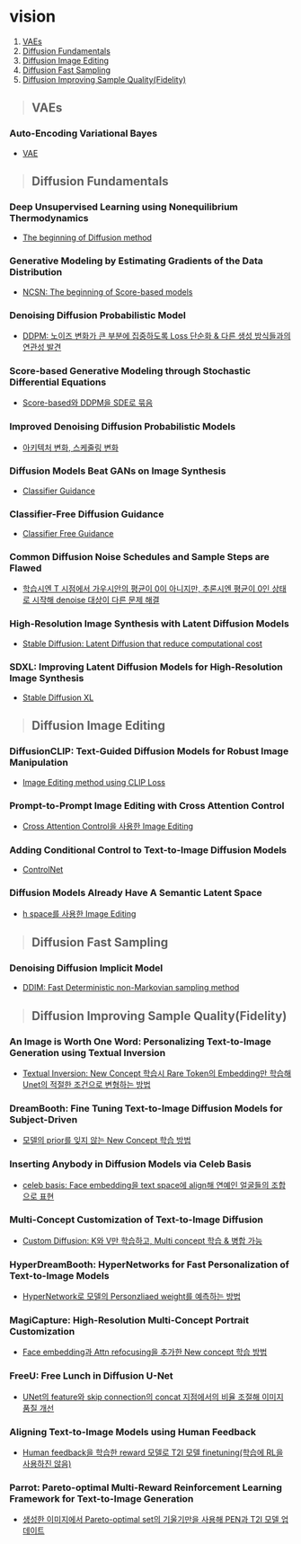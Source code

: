 # vision
1. [VAEs](#vaes)
2. [Diffusion Fundamentals](#diffusion-fundamentals)
3. [Diffusion Image Editing](#diffusion-image-editing)
4. [Diffusion Fast Sampling](#diffusion-fast-sampling)
5. [Diffusion Improving Sample Quality(Fidelity)](#diffusion-improving-sample-qualityfidelity)

> ## VAEs
### Auto-Encoding Variational Bayes
- [VAE](https://www.notion.so/Auto-Encoding-Variational-Bayes-1d175f25daf64d34bba0ce10169b6910)
<!-- ### Generatibe Moments Matching Networks
- Generative Moments Matching Networks -->
<!-- ### Hierachical Variational Models
- Hierarchical VAE -->
<!-- ### Pixel Recurrent Neural Networks -->
<!-- ### Neural Discrete Representation Learning
- VQ-VAE -->
<!-- ### DVAE#: Discrete Variational Autoencoders with Relazed Boltzmann Priors
- dVAE -->
<!-- ### Generating Diverse High-Fidelity Image with VQ-VAE-2
- VQ-VAE 2 -->
<!-- ### Density estimation using Real NVP -->



<!-- > ## GAN -->
<!-- ### Generative Adversarial Networks
- [GAN](https://www.notion.so/Generative-Adversarial-Networks-1f75d05f655f4db89f4b6924c37d73e4?pvs=25) -->
<!-- ### Unsupervised Representation Learning with Deep Convolutional Generative Adversarial Networks
- DCGAN -->
<!-- ### Progressive Growing of GANs for Improved Quality, Stability, and Variation
- PCGAN -->
<!-- ### Large Svale GAN Training for High Fidelity Natural Image Synthesis
- BigGAN -->
<!-- ### A Style-Based Generator Architecture for Generative Adversarial Networks
- StyleGAN v1 -->
<!-- ### Analyzing and Improving the Image Quality of StyleGAN
- StyleGAN v2 -->



> ## Diffusion Fundamentals

### Deep Unsupervised Learning using Nonequilibrium Thermodynamics
- [The beginning of Diffusion method](https://www.notion.so/Deep-Unsupervised-Learning-using-Nonequilibrium-Thermodynamics-e11a140364174af8b8904350ec82de78)

### Generative Modeling by Estimating Gradients of the Data Distribution
- [NCSN: The beginning of Score-based models](https://www.notion.so/Generative-Modeling-by-Estimating-Gradients-of-the-Data-Distribution-08876e60a4da46bab93736c57a3f7bf9)
### Denoising Diffusion Probabilistic Model
- [DDPM: 노이즈 변화가 큰 부분에 집중하도록 Loss 단순화 & 다른 생성 방식들과의 연관성 발견](https://www.notion.so/Denoising-Diffusion-Probabilistic-Model-22ddaadcdb8c4c6a9f42ade7fecc2dc5?pvs=25)
### Score-based Generative Modeling through Stochastic Differential Equations
- [Score-based와 DDPM을 SDE로 묶음](https://www.notion.so/Scored-based-Generative-Modeling-through-Stochastic-Differential-Equations-1360b43bedc84d82be70c15960d6e0c3)
### Improved Denoising Diffusion Probabilistic Models
- [아키텍처 변화, 스케줄링 변화](https://www.notion.so/Improved-Denoising-Diffusion-Probabilistic-Models-96b0b384014443ac8010e31bab603c1e)
<!-- ### Zero-Shot Text-to-Image Generation
- DALLE-E1 -->
### Diffusion Models Beat GANs on Image Synthesis
- [Classifier Guidance](https://www.notion.so/Diffusion-Models-Beat-GANs-on-Image-Synthesis-748eee79547a4852999baa4a51863795?pvs=25)
<!-- ### Variational Diffusion Models
- [SNR](https://www.notion.so/Variational-Diffusion-Models-4dfcc70e9c1e4cf6b1d097595a64f724) -->
### Classifier-Free Diffusion Guidance
- [Classifier Free Guidance](https://www.notion.so/Classifier-Free-Diffusion-Guidance-616dd1cdc0ac4956815739e6b739ed1b)
### Common Diffusion Noise Schedules and Sample Steps are Flawed
- [학습시엔 T 시점에서 가우시안의 평균이 0이 아니지만, 추론시엔 평균이 0인 상태로 시작해 denoise 대상이 다른 문제 해결](https://www.notion.so/Common-Diffusion-Noise-Schedules-and-Sample-Steps-are-Flawed-184b89c9e0a04e9ead9d771c166b6fde)
### High-Resolution Image Synthesis with Latent Diffusion Models
- [Stable Diffusion: Latent Diffusion that reduce computational cost](https://www.notion.so/High-Resolution-Image-Synthesis-with-Latent-Diffusion-Models-d3a439b9f4e24a52959778a03fd7137c)
<!-- ### Photorealistic Text-to-Image Diffusion Models with Deep Language Understanding
- Imagen -->
<!-- ### Elucidating the Design Space of Diffusion-Based Generative Models
- 실험적으로 Diffusion Model을 어떻게 설계하는 것이 좋은지 -->
### SDXL: Improving Latent Diffusion Models for High-Resolution Image Synthesis
- [Stable Diffusion XL](https://www.notion.so/SDXL-Improving-Latent-Diffusion-Models-for-High-Resolution-Image-Synthesis-0e9be93a846b48c49344ed9e95131b1c)
<!-- ### Understanding the Latent Space of Diffusion Models through the Lens of Riemannian Geometry -->
<!-- ### Dense Text-to-Image Generation with Attention Modulation -->
<!-- ### Adversarial Diffusion Distillation
- SDXL turbo -->
<!-- ### Diffusion Model Alignment Using Direct Preference Optimization
- Diffusion DPO -->


> ## Diffusion Image Editing
<!-- ### SDEdit: Guided Image Synthesis and Editing with Stochastic Differential Equations
- SDEdit -->
### DiffusionCLIP: Text-Guided Diffusion Models for Robust Image Manipulation
- [Image Editing method using CLIP Loss](https://www.notion.so/DiffusionCLIP-Text-Guided-Diffusion-Models-for-Robust-Image-Manipulation-129ebd9ecb2d4dbd8f5a34a47d679b07)
### Prompt-to-Prompt Image Editing with Cross Attention Control
- [Cross Attention Control을 사용한 Image Editing](https://www.notion.so/Prompt-to-Prompt-Image-Editing-with-Cross-Attention-Control-17a9b879a0e145069636ce42ba69f8a9?pvs=25)
<!-- ### InstructPix2Pix: Learning to Follow Image Editing Instructions -->
### Adding Conditional Control to Text-to-Image Diffusion Models
- [ControlNet](https://www.notion.so/Adding-Conditional-Control-to-Text-to-Image-Diffusion-Models-b36f05f1d1324313804cbee9eff828c0?pvs=25)
### Diffusion Models Already Have A Semantic Latent Space
- [h space를 사용한 Image Editing](https://www.notion.so/Diffusion-Models-Already-Have-A-Semantic-Latent-Space-96f2411ca3974298a69d795a3f0b9cb4)
<!-- ### Scaling Autoregressive Multi-Modal Models: Pretraining and Instruction Tuning
- 훈련없이 사용자의 피드백만으로 출력 결과를 원하는 방향으로 조절 가능한 DM -->


> ## Diffusion Fast Sampling
### Denoising Diffusion Implicit Model
- [DDIM: Fast Deterministic non-Markovian sampling method](https://www.notion.so/Denoising-Diffusion-Implicit-Model-5d4e94c9c57e404ab47a1ffca6332f3e?pvs=25)
<!-- ### Noise2Score: Tweedie's Approach to Self-Supervised Image Denoising without Clean Images -->
<!-- ### Progressive Distillation for Fast Sampling of Diffusion Models -->
<!-- ### DPM-Solver: A Fast ODE Solver for Diffusion Probabilistic Model Sampling in Around 10 Steps
- 빠른 샘플링 방식 -->
<!-- ### Denoising MCMC for Accelerating Diffusion-Based Generative Models -->
<!-- ### Pseudo Numerical Methods for Diffusion Models on Manifolds
- Fast Sampling -->


> ## Diffusion Improving Sample Quality(Fidelity)
### An Image is Worth One Word: Personalizing Text-to-Image Generation using Textual Inversion
- [Textual Inversion: New Concept 학습시 Rare Token의 Embedding만 학습해 Unet의 적절한 조건으로 변형하는 방법](https://www.notion.so/An-Image-is-Worth-One-Word-Personalizing-Text-to-Image-Generation-using-Textual-Inversion-852d87a6930a48818399562e03b9c5c1)
<!-- ### DiffFace: Diffusion-based Face Swapping with Facial Guidance -->
<!-- ### DiffSwap: High-Fidelity and Controllable Face Swapping via 3D-Aware Masked Diffusion -->
### DreamBooth: Fine Tuning Text-to-Image Diffusion Models for Subject-Driven
- [모델의 prior를 잊지 않는 New Concept 학습 방법](https://www.notion.so/DreamBooth-Fine-Tuning-Text-to-Image-Diffusion-Models-for-Subject-Driven-a9198b27ce4a487ebcd7b9c5919e6736?pvs=25)
<!-- ### InstantBooth: Personalized Text-to-Image Generation without Text-Time Finetuning -->
### Inserting Anybody in Diffusion Models via Celeb Basis
- [celeb basis: Face embedding을 text space에 align해 연예인 얼굴들의 조합으로 표현](https://www.notion.so/Inserting-Anybody-in-Diffusion-Models-via-Celeb-Basis-f2cdff112e6f4a43a9a38bd838979bcd?pvs=25)
### Multi-Concept Customization of Text-to-Image Diffusion
- [Custom Diffusion: K와 V만 학습하고, Multi concept 학습 & 병합 가능](https://www.notion.so/Multi-Concept-Customization-of-Text-to-Image-Diffusion-fc74d10e2d684b0e88aaf919b186bc33?pvs=25)
### HyperDreamBooth: HyperNetworks for Fast Personalization of Text-to-Image Models
- [HyperNetwork로 모델의 Personzliaed weight를 예측하는 방법](https://www.notion.so/HyperDreamBooth-HyperNetworks-for-Fast-Personalization-of-Text-to-Image-Models-859df27772fd4d99936b3ab918cec427?pvs=25)
### MagiCapture: High-Resolution Multi-Concept Portrait Customization
- [Face embedding과 Attn refocusing을 추가한 New concept 학습 방법](https://www.notion.so/MagiCapture-High-Resolution-Multi-Concept-Portrait-Customization-23b3e532ffc347c19122d57648f906c4?pvs=25)
### FreeU: Free Lunch in Diffusion U-Net
- [UNet의 feature와 skip connection의 concat 지점에서의 비율 조절해 이미지 품질 개선](https://www.notion.so/FreeU-Free-Lunch-in-Diffusion-U-Net-98db27fac9714d3f9cd46d13481c503e?pvs=25)
<!-- ### Training Diffusion Models with Reinforcement Learning
- [Denoising과 RL을 매칭](https://maize-skink-ffe.notion.site/Training-Diffusion-Models-with-Reinforcement-Learning-1666f558c9ef45aea483d47f2f823805) -->
### Aligning Text-to-Image Models using Human Feedback
- [Human feedback을 학습한 reward 모델로 T2I 모델 finetuning(학습에 RL을 사용하진 않음)](https://maize-skink-ffe.notion.site/Aligning-Text-to-Image-Models-using-Human-Feedback-89067a8a3b0c4d2d821ffb0c9c7cc6b2)
<!-- ### DPOK: Reinforcement Learning for Fine-tuning Text-to-Image Diffusion Models
- [online RL을 통해 T2I 모델의 alignment-fidelity tradeoff 문제 해결](https://maize-skink-ffe.notion.site/DPOK-Reinforcement-Learning-for-Fine-tuning-Text-to-Image-Diffusion-Models-0cea4ae9049d47bd8ef77ba4ab5099e4?pvs=74) -->
### Parrot: Pareto-optimal Multi-Reward Reinforcement Learning Framework for Text-to-Image Generation
- [생성한 이미지에서 Pareto-optimal set의 기울기만을 사용해 PEN과 T2I 모델 업데이트](https://maize-skink-ffe.notion.site/Parrot-Pareto-optimal-Multi-Reward-Reinforcement-Learning-Framework-for-Text-to-Image-Generation-75f1300547a94966a084367a61a23d9c)